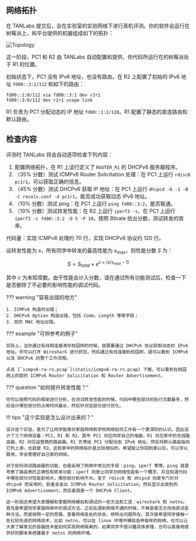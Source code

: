 ## 网络拓扑


在 TANLabs 提交后，会在实验室的实验网络下进行真机评测。你的软件会运行在树莓派上，和平台提供的机器组成如下的拓扑：

![Topology](img/topology_dhcpv6.png)

这一阶段，PC1 和 R2 由 TANLabs 自动配置和提供，你代码所运行在的树莓派处于 R1 的位置。

初始状态下，PC1 没有 IPv6 地址，也没有路由。在 R2 上配置了初始的 IPv6 地址 `fd00::3:2/112` 和如下的路由：

```text
fd00::1:0/112 via fd00::3:1 dev r2r1
fd00::3:0/112 dev r2r1 scope link
```

R1 负责为 PC1 分配动态的 IP 地址 `fd00::1:2/128`。R1 配置了静态的直连路由和默认路由。

## 检查内容

评测时 TANLabs 将会自动逐项检查下列内容：

1. 配置网络拓扑，在 R1 上运行定义了 `ROUTER_R1` 的 DHCPv6 服务器程序。
2. （35% 分数）测试 ICMPv6 Router Solicitation 处理：在 PC1 上运行 `rdisc6 pc1r1`，可以获取正确的信息。
3. （45% 分数）测试 DHCPv6 获取 IP 地址：在 PC1 上运行 `dhcpcd -6 -1 -B -C resolv.conf -d pc1r1`，能否成功获取动态 IPv6 地址。
4. （10% 分数）测试 ping：在 PC1 上运行 `ping fd00::3:2`，能否联通。
5. （10% 分数）测试转发性能：在 R2 上运行 `iperf3 -s`，在 PC1 上运行 `iperf3 -c fd00::3:2 -O 5 -P 10`，按照 Bitrate 给出分数，测试转发的效率。

代码量：实现 ICMPv6 处理约 70 行，实现 DHCPv6 协议约 120 行。

设转发性能为 $s$，所有同学中转发的最高性能为 $s_{max}$，则性能分数 $S$ 为：

$$
S = S_{total} \times e^{c \times (s/s_{max}-1)}
$$

其中 $c$ 为未知常数。由于性能会计入分数，请在通过所有功能测试后，检查一下是否删除了不必要的影响性能的调试代码。

??? warning "容易出错的地方"

    1. ICMPv6 构造时出错；
    2. DHCPv6 Option 构造出错，包括 Code，Length 等等字段；
    3. 目的 MAC 地址出错。

??? example "可供参考的例子"

    实际上，当你通过有线网连接清华校园网的时候，就需要通过 DHCPv6 协议获取动态的 IPv6 地址。你可以打开 Wireshark 进行抓包，然后通过有线连接到校园网，就可以看到 ICMPv6 以及 DHCPv6 的整个工作流程。

    点击 [`icmpv6-ra-rs.pcap`](static/icmpv6-ra-rs.pcap) 下载，可以看到在校园网上抓取的 ICMPv6 Router Solicitation 和 Router Advertisement。

??? question "如何提升转发性能？"

    你可以按照代码的框架进行分析，在测试转发性能的时候，代码中哪些部分的执行次数最多，然后估计哪些部分的占用时间最长，然后针对这部分进行优化。

!!! tips "这个实验是怎么设计出来的？"

    设计这个实验，是为了让同学能够对家庭网络和学校网络如何工作有一个更深刻的认识。因此设计了三个网络设备：PC1，R1 和 R2，其中 PC1 对应同学自己的电脑，R1 对应家中的无线路由器，R2 对应运营商的路由器。R1 负责给 PC1 分配动态 IPv6 地址，然后将默认路由指向它的上游，也就是 R2。这和家中的网络拓扑是比较相似的，希望能让你回到家以后，可以学以致用，学会管理好自己家的网络。

    对于如何测试路由器的功能，也是采用了网络中常见的手段：ping，iperf 等等。ping 就是考察了路由表的正确性和转发功能；iperf 则是让同学对网络性能有一个概念，并且知道代码中哪些部分对性能影响大，哪些部分影响不大。至于 rdisc6 和 dhcpcd 则是专门针对 dhcpv6 而采用的，前者会发出 ICMPv6 Router Solicitation，然后显示出收到的 ICMPv6 Advertisement，而后者就是一个 DHCPv6 Client。

    这一阶段还希望大家理解和掌握网络模拟和调试的一些方法和工具：wireshark 和 netns。首先是希望同学掌握网络中的调试方法，之后在遇到网络不通的时候，不再是毫无方向地尝试各种方法，而是按照一定的思路，查看网络各处的状态，排除出问题所在。其次是希望同学接触一些比较先进的网络技术，比如 netns，可以在 linux 环境中模拟各种各样的网络，也可以让大家了解常见的容器技术是如何实现网络隔离的。如果同学不感兴趣具体原理，也可以直接用提供好的脚本来搭建基于 netns 的网络环境。